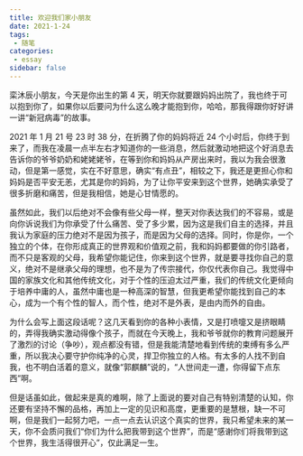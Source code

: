 ```yaml
---
title: 欢迎我们家小朋友
date: 2021-1-24
tags:
 - 随笔
categories:
 - essay
sidebar: false
---
```


栾沐辰小朋友，今天是你出生的第 4 天，明天你就要跟妈妈出院了，我也终于可以抱到你了，如果你以后要问为什么这么晚才能抱到你，哈哈，那我得跟你好好讲一讲“新冠病毒”的故事。

2021 年 1 月 21 号 23 时 38 分，在折腾了你的妈妈将近 24 个小时后，你终于到来了，而我在凌晨一点半左右才知道你的一些消息，然后就激动地把这个好消息去告诉你的爷爷奶奶和姥姥姥爷，在等到你和妈妈从产房出来时，我以为我会很激动，但是第一感觉，实在不好意思，确实“有点丑”，相较之下，我还是更担心你和妈妈是否平安无恙，尤其是你的妈妈，为了让你平安来到这个世界，她确实承受了很多折磨和痛苦，但是我相信，她是心甘情愿的。

虽然如此，我们以后绝对不会像有些父母一样，整天对你表达我们的不容易，或是向你诉说我们为你承受了什么痛苦、受了多少累，因为这是我们自主的选择，并且我认为家庭的压力绝对不是因为孩子，而是因为父母的选择。同时，你是你，一个独立的个体，在你形成真正的世界观和价值观之前，我和妈妈都要做的你引路者，而不只是客观的父母，我希望你能记住，你来到这个世界，就是要寻找你自己的意义，绝对不是继承父母的理想，也不是为了传宗接代，你仅代表你自己。我觉得中国的家族文化和其他传统文化，对于个性的压迫太过严重，我们的传统文化更倾向于培养中庸的人，虽然中庸也是一种高深的智慧，但我更希望你能找到自己的本心，成为一个有个性的智人，而个性，绝对不是外表，是由内而外的自由。

为什么会写上面这段话呢？这几天看到你的各种小表情，又是打喷嚏又是挤眼睛的，弄得我确实激动得像个孩子，而就在今天晚上，我和爷爷就你的教育问题展开了激烈的讨论（争吵），观点都没有错，但是我能清楚地看到传统的束缚有多么严重，所以我决心要守护你纯净的心灵，捍卫你独立的人格。有太多的人找不到自我，也不明白活着的意义，就像“郭麒麟”说的，“人世间走一遭，你得留下点东西”啊。

但是话虽如此，做起来是真的难啊，除了上面说的要对自己有特别清楚的认知，你还要有坚持不懈的品格，再加上一定的见识和高度，更重要的是慧根，缺一不可啊，但是我们一起努力吧，一点一点去认识这个真实的世界，我只希望未来的某一天，你不会质问我们“你们为什么把我带到这个世界”，而是“感谢你们将我带到这个世界，我生活得很开心”，仅此满足一生。
